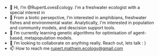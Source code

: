 - 👋 Hi, I’m @RupertLovesEcology. I'm a freshwater ecologist with a special interest in 
- 👀 From a biotic persepctive, I’m interested in amphibians, freshwater fishes and environmental water. Analytically, I'm interested in population and community models, and descision support tools.  
- 🌱 I’m currently learning genetic algorithms for optimisation of agent-based, metapopulation models. 
- 💞️ I’m looking to collaborate on anything really. Reach out, lets talk : )
- 📫 How to reach me rupert.mathwin.ecology@gmail.com

<!---
RupertLovesEcology/RupertLovesEcology is a ✨ special ✨ repository because its `README.md` (this file) appears on your GitHub profile.
You can click the Preview link to take a look at your changes.
--->
